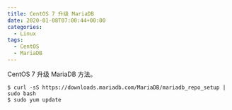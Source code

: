 ```yaml
---
title: CentOS 7 升级 MariaDB
date: 2020-01-08T07:00:44+00:00
categories:
  - Linux
tags:
  - CentOS
  - MariaDB
---
```


CentOS 7 升级 MariaDB 方法。

<!--more-->

```shell
$ curl -sS https://downloads.mariadb.com/MariaDB/mariadb_repo_setup | sudo bash
$ sudo yum update
```
